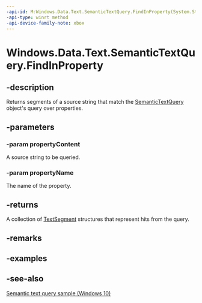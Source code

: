 ```yaml
---
-api-id: M:Windows.Data.Text.SemanticTextQuery.FindInProperty(System.String,System.String)
-api-type: winrt method
-api-device-family-note: xbox
---
```


<!-- Method syntax
public Windows.Foundation.Collections.IVectorView<Windows.Data.Text.TextSegment> FindInProperty(System.String propertyContent, System.String propertyName)
-->

# Windows.Data.Text.SemanticTextQuery.FindInProperty

## -description
Returns segments of a source string that match the [SemanticTextQuery](semantictextquery.md) object's query over properties.

## -parameters
### -param propertyContent
A source string to be queried.

### -param propertyName
The name of the property.

## -returns
A collection of [TextSegment](textsegment.md) structures that represent hits from the query.

## -remarks

## -examples

## -see-also
[Semantic text query sample (Windows 10)](http://go.microsoft.com/fwlink/p/?LinkId=620594)